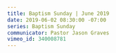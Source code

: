 ```yaml
---
title: Baptism Sunday | June 2019
date: 2019-06-02 08:30:00 -07:00
series: Baptism Sunday
communicator: Pastor Jason Graves
vimeo_id: 340008781
---
```


